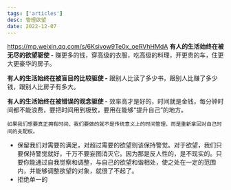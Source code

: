 ```yaml
---
tags: ['articles']
desc: 管理欲望
date: 2022-12-07
---
```

https://mp.weixin.qq.com/s/6Ksivow9Te0x_oeRVhHMdA
**有人的生活始终在被无尽的欲望驱使 -** 赚更多的钱，穿高级的衣服，吃高级的料理，开更贵的车，住更大更豪华的房子。

**有人的生活始终在被盲目的比较驱使 -** 跟别人比读了多少书，跟别人比赚了多少钱，跟别人比房子有多大。

**有人的生活始终在被错误的观念驱使 -** 效率高才是好的，时间就是金钱，每分钟时间都不能浪费，要把时间用到极致，要用在能够“提升自己”的地方。


	如果我们想要真正拥有时间，我们要做的就不是传统意义上的时间管理，而是重新拿回对自己时间的支配权。
- 保留我们对需要的满足，对超过需要的欲望则该保持警觉。对于欲望，我们只要保持警觉就好，千万不要妄图消灭它。因为那是反人性的，是不现实的。只要你能通过自我觉察和调整，与自己的欲望和谐相处，使之处在一定的范围内，并能够调整欲望的对象，就很了不起了。
- 拒绝单一的
